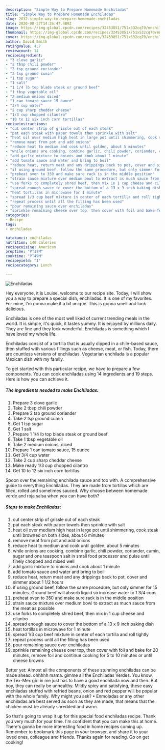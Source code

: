 ```yaml
---
description: "Simple Way to Prepare Homemade Enchiladas"
title: "Simple Way to Prepare Homemade Enchiladas"
slug: 2832-simple-way-to-prepare-homemade-enchiladas
date: 2020-08-27T14:36:47.489Z
image: https://img-global.cpcdn.com/recipes/32453851/751x532cq70/enchiladas-recipe-main-photo.jpg
thumbnail: https://img-global.cpcdn.com/recipes/32453851/751x532cq70/enchiladas-recipe-main-photo.jpg
cover: https://img-global.cpcdn.com/recipes/32453851/751x532cq70/enchiladas-recipe-main-photo.jpg
author: David Smith
ratingvalue: 4.7
reviewcount: 14
recipeingredient:
- "3 clove garlic"
- "2 tbsp chili powder"
- "2 tsp ground coriander"
- "2 tsp ground cumin"
- "1 tsp sugar"
- "1 salt"
- "1 1/4 lb top blade steak or ground beef"
- "1 tbsp vegetable oil"
- "2 medium onions diced"
- "1 can tomato sauce 15 ounce"
- "3/4 cup water"
- "2 cup sharp cheddar cheese"
- "1/3 cup chopped cilantro"
- "10 to 12 six inch corn tortillas"
recipeinstructions:
- "cut center strip of grissle out of each steak"
- "pat each steak with paper towels then sprinkle with salt"
- "heat oil over medium high heat in large pot until shimmering, cook steak until browned on both sides, about 6 minutes"
- "remove meat from pot and add onions"
- "reduce heat to medium and cook until golden, about 5 minutes"
- "while onions are cooking, combine garlic, chili powder, coriander, cumin, sugar and one teaspoon salt in small food processor and pulse until finely chopped and mixed well"
- "add garlic mixture to onions and cook about 1 minute"
- "add tomato sauce and water and bring to boil"
- "reduce heat, return meat and any drippings back to pot, cover and simmer about 1 1/2 hours"
- "if using ground beef, follow the same procedure, but only simmer for 15 minutes. Ground beef will absorb liquid so increase water to 1 3/4 cups."
- "preheat oven to 350 and make sure rack is in the middle position"
- "strain sauce mixture over medium bowl to extract as much sauce from the meat as possible"
- "use forks to completely shred beef, then mix in 1 cup cheese and cilantro"
- "spread enough sauce to cover the bottom of a 13 x 9 inch baking dish"
- "heat tortillas in microwave for 1 minute"
- "spread 1/3 cup beef mixture in center of each tortilla and roll tightly"
- "repeat process until all the filling has been used"
- "pour remaining sauce over enchiladas"
- "sprinkle remaining cheese over top, then cover with foil and bake for 20 minutes, remove foil and continue cooking for 5 to 10 minutes or until cheese browns"
categories:
- Recipe
tags:
- enchiladas

katakunci: enchiladas 
nutrition: 148 calories
recipecuisine: American
preptime: "PT17M"
cooktime: "PT49M"
recipeyield: "1"
recipecategory: Lunch

---
```



![Enchiladas](https://img-global.cpcdn.com/recipes/32453851/751x532cq70/enchiladas-recipe-main-photo.jpg)

Hey everyone, it is Louise, welcome to our recipe site. Today, I will show you a way to prepare a special dish, enchiladas. It is one of my favorites. For mine, I'm gonna make it a bit unique. This is gonna smell and look delicious.

Enchiladas is one of the most well liked of current trending meals in the world. It is simple, it's quick, it tastes yummy. It is enjoyed by millions daily. They are fine and they look wonderful. Enchiladas is something which I have loved my whole life.

Enchiladas consist of a tortilla that is usually dipped in a chile-based sauce, then stuffed with various fillings such as cheese, meat, or fish. Today, there are countless versions of enchiladas. Vegetarian enchilada is a popular Mexican dish with my family.


To get started with this particular recipe, we have to prepare a few components. You can cook enchiladas using 14 ingredients and 19 steps. Here is how you can achieve it.

<!--inarticleads1-->

##### The ingredients needed to make Enchiladas:

1. Prepare 3 clove garlic
1. Take 2 tbsp chili powder
1. Prepare 2 tsp ground coriander
1. Take 2 tsp ground cumin
1. Get 1 tsp sugar
1. Get 1 salt
1. Prepare 1 1/4 lb top blade steak or ground beef
1. Take 1 tbsp vegetable oil
1. Take 2 medium onions, diced
1. Prepare 1 can tomato sauce, 15 ounce
1. Get 3/4 cup water
1. Take 2 cup sharp cheddar cheese
1. Make ready 1/3 cup chopped cilantro
1. Get 10 to 12 six inch corn tortillas


Spoon over the remaining enchilada sauce and top with. A comprehensive guide to everything Enchiladas. They are made from tortillas which are filled, rolled and sometimes sauced. Why choose between homemade verde and roja salsa when you can have both? 

<!--inarticleads2-->

##### Steps to make Enchiladas:

1. cut center strip of grissle out of each steak
1. pat each steak with paper towels then sprinkle with salt
1. heat oil over medium high heat in large pot until shimmering, cook steak until browned on both sides, about 6 minutes
1. remove meat from pot and add onions
1. reduce heat to medium and cook until golden, about 5 minutes
1. while onions are cooking, combine garlic, chili powder, coriander, cumin, sugar and one teaspoon salt in small food processor and pulse until finely chopped and mixed well
1. add garlic mixture to onions and cook about 1 minute
1. add tomato sauce and water and bring to boil
1. reduce heat, return meat and any drippings back to pot, cover and simmer about 1 1/2 hours
1. if using ground beef, follow the same procedure, but only simmer for 15 minutes. Ground beef will absorb liquid so increase water to 1 3/4 cups.
1. preheat oven to 350 and make sure rack is in the middle position
1. strain sauce mixture over medium bowl to extract as much sauce from the meat as possible
1. use forks to completely shred beef, then mix in 1 cup cheese and cilantro
1. spread enough sauce to cover the bottom of a 13 x 9 inch baking dish
1. heat tortillas in microwave for 1 minute
1. spread 1/3 cup beef mixture in center of each tortilla and roll tightly
1. repeat process until all the filling has been used
1. pour remaining sauce over enchiladas
1. sprinkle remaining cheese over top, then cover with foil and bake for 20 minutes, remove foil and continue cooking for 5 to 10 minutes or until cheese browns


Better yet: Almost all the components of these stunning enchiladas can be made ahead. ohhhhh mama. gimme all the Enchiladas Verdes. You know, the Tex-Mex girl in me just has to have a good enchilada now and then. But boy, they can really be unhealthy. Mildly spicy and satisfying, these easy enchiladas stuffed with refried beans, onion and red pepper will be popular with the whole family. Why might you ask? • Enmoladas or any other enchiladas are best served as soon as they are made, that means that the chicken must be already shredded and warm. 

So that's going to wrap it up for this special food enchiladas recipe. Thank you very much for your time. I'm confident that you can make this at home. There's gonna be more interesting food in home recipes coming up. Remember to bookmark this page in your browser, and share it to your loved ones, colleague and friends. Thanks again for reading. Go on get cooking!
